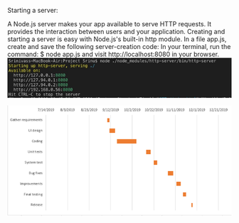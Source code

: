 Starting a server:

A Node.js server makes your app available to serve HTTP requests. It provides the interaction between users and your application.
Creating and starting a server is easy with Node.js's built-in http module.
In a file app.js, create and save the following server-creation code:
In your terminal, run the command:
$ node app.js
and visit http://localhost:8080 in your browser.
![](screenshots/serverstart.jpeg)


![](screenshots/gantt.PNG	)
